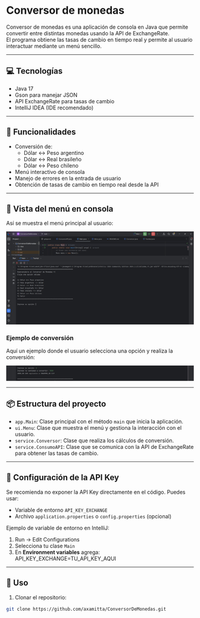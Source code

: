 # Conversor de monedas

Conversor de monedas es una aplicación de consola en Java que permite convertir entre distintas monedas usando la API de ExchangeRate.  
El programa obtiene las tasas de cambio en tiempo real y permite al usuario interactuar mediante un menú sencillo.

---
## 💻 Tecnologías

- Java 17
- Gson para manejar JSON
- API ExchangeRate para tasas de cambio
- IntelliJ IDEA (IDE recomendado)
---
## 🚀 Funcionalidades

- Conversión de:
    - Dólar ↔ Peso argentino
    - Dólar ↔ Real brasileño
    - Dólar ↔ Peso chileno
- Menú interactivo de consola
- Manejo de errores en la entrada de usuario
- Obtención de tasas de cambio en tiempo real desde la API
---
## 📸 Vista del menú en consola

Así se muestra el menú principal al usuario:

![Menú en consola](menu1.jpg)

### Ejemplo de conversión
Aquí un ejemplo donde el usuario selecciona una opción y realiza la conversión:

![Ejemplo de conversión](menu2.jpg)

---
## 📦 Estructura del proyecto

- `app.Main`: Clase principal con el método `main` que inicia la aplicación.
- `ui.Menu`: Clase que muestra el menú y gestiona la interacción con el usuario.
- `service.Conversor`: Clase que realiza los cálculos de conversión.
- `service.ConsumoAPI`: Clase que se comunica con la API de ExchangeRate para obtener las tasas de cambio.
---
## 🔑 Configuración de la API Key

Se recomienda no exponer la API Key directamente en el código. Puedes usar:

- Variable de entorno `API_KEY_EXCHANGE`
- Archivo `application.properties` o `config.properties` (opcional)

Ejemplo de variable de entorno en IntelliJ:

1. Run → Edit Configurations
2. Selecciona tu clase `Main`
3. En **Environment variables** agrega:  API_KEY_EXCHANGE=TU_API_KEY_AQUI
---
## 🎯 Uso

1. Clonar el repositorio:
```bash
git clone https://github.com/axamitta/ConversorDeMonedas.git
